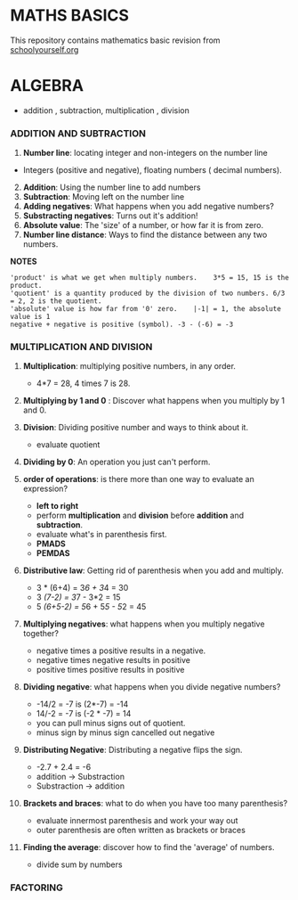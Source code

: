 # MATHS BASICS

This repository contains mathematics basic revision from [schoolyourself.org](https://schoolyourself.org/)  

# ALGEBRA

* addition , subtraction, multiplication , division

### ADDITION AND SUBTRACTION
1. **Number line**: locating integer and non-integers on the number line  
  + Integers (positive and negative), floating numbers ( decimal numbers).  
2. **Addition**: Using the number line to add numbers
3. **Subtraction**: Moving left on the number line
4. **Adding negatives**: What happens when you add negative numbers?
5. **Substracting negatives**: Turns out it's addition!
6. **Absolute value**: The 'size' of a number, or how far it is from zero.
7. **Number line distance**: Ways to find the distance between any two numbers.

**NOTES**
```
'product' is what we get when multiply numbers.    3*5 = 15, 15 is the product.
'quotient' is a quantity produced by the division of two numbers. 6/3 = 2, 2 is the quotient.
'absolute' value is how far from '0' zero.    |-1| = 1, the absolute value is 1
negative + negative is positive (symbol). -3 - (-6) = -3 
```

### MULTIPLICATION AND DIVISION
1. **Multiplication**: multiplying positive numbers, in any order.
	+ 4*7 = 28, 4 times 7 is 28.  
2. **Multiplying by 1 and 0** : Discover what happens when you multiply by 1 and 0.  
3. **Division**: Dividing positive number and ways to think about it.
	+ evaluate quotient
4. **Dividing by 0**: An operation you just can't perform.

5. **order of operations**: is there more than one way to evaluate an expression?
	+ **left to right**
	+ perform **multiplication** and **division** before **addition** and **subtraction**.
	+ evaluate what's in parenthesis first.
	+ **PMADS**
	+ **PEMDAS**
6. **Distributive law**: Getting rid of parenthesis when you add and multiply.  
	+ 3 * (6+4) = 3*6 + 3*4 = 30  
	+ 3 *(7-2) = 3*7 - 3*2 = 15  
	+ 5 *(6+5-2) = 5*6 + 5*5 - 5*2 = 45  
7. **Multiplying negatives**: what happens when you multiply  negative together?
	+ negative times a positive results in a negative.
	+ negative times negative results in positive
	+ positive times positive results in positive
8. **Dividing negative**: what happens when you divide negative numbers?  
	+ -14/2 = -7 is (2*-7) = -14
	+ 14/-2 = -7 is (-2 * -7) = 14
	+ you can pull minus signs out of quotient.
	+ minus sign by minus sign cancelled out negative  
9. **Distributing Negative**: Distributing a negative flips the sign.
	+ -2.7 + 2.4 = -6
	+ addition -> Substraction
	+ Substraction -> addition
10. **Brackets and braces**: what to do when you have too many parenthesis?  
	+ evaluate innermost parenthesis and work your way out  
	+ outer parenthesis are often written as brackets or braces 
11. **Finding the average**: discover how to find the 'average' of numbers.  
	+ divide sum by numbers

### FACTORING

	
